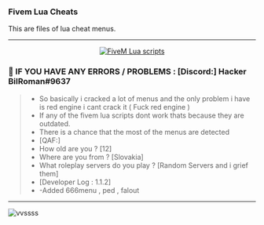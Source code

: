 ### Fivem Lua Cheats
 This are files of lua cheat menus.

***
  <p align="center">
    <a href="https://discord.com/users/703202982593822731">
        <img title="RomaN On Top" alt="FiveM Lua scripts" src="https://forum.cfx.re/uploads/default/original/4X/d/1/f/d1fb16e64ff5e4cadbc41f8c2b15cefea52ccc16.png"/>
    </a>
</p>


### 💬 IF YOU HAVE ANY ERRORS / PROBLEMS : [Discord:] Hacker BilRoman#9637
> - So basically i cracked a lot of menus and the only problem i have is red engine i cant crack it ( Fuck red engine )
> - If any of the fivem lua scripts dont work thats because they are outdated.
> - There is a chance that the most of the menus are detected
> - [QAF:]
> - How old are you ? [12]
> - Where are you from ? [Slovakia]
> - What roleplay servers do you play ? [Random Servers and i grief them]
> - [Developer Log : 1.1.2]
> - -Added 666menu , ped , falout

***


![vvssss](https://wallpapercave.com/wp/wp8012777.jpg)

